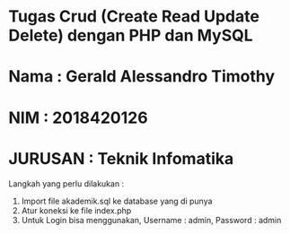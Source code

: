 # Tugas Crud (Create Read Update Delete) dengan PHP dan MySQL

# Nama : Gerald Alessandro Timothy

# NIM : 2018420126

# JURUSAN : Teknik Infomatika

Langkah yang perlu dilakukan :

1. Import file akademik.sql ke database yang di punya
2. Atur koneksi ke file index.php
3. Untuk Login bisa menggunakan,
   Username : admin, Password : admin

